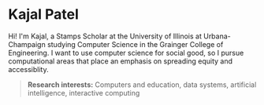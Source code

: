 # Kajal Patel

Hi! I'm Kajal, a Stamps Scholar at the University of Illinois at Urbana-Champaign studying Computer Science in the Grainger College of Engineering. I want to use computer science for social good, so I pursue computational areas that place an emphasis on spreading equity and accessiblity.

> **Research interests:** Computers and education, data systems, artificial intelligence, interactive computing


